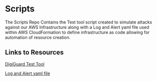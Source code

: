 # Scripts
The Scripts Repo Contains the Test tool script created to simulate attacks against our AWS Infrastructure along with a Log and Alert yaml file used within AWS CloudFormation to define infrastructure as code allowing for automation of resource creation.
<BR>

## Links to Resources
[DigiGuard Test Tool](https://github.com/Digi-Guard/Scripts/blob/main/DigiGuard_test_tool.py)

[Log and Alert yaml file](https://github.com/Digi-Guard/Scripts/blob/main/DigiGuard_test_tool.py)